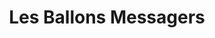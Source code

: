 ---
title: "Les Ballons Messagers"
url: /saint-jean-sur-richelieu/les-ballons-messagers/
shop: Andenken
---
